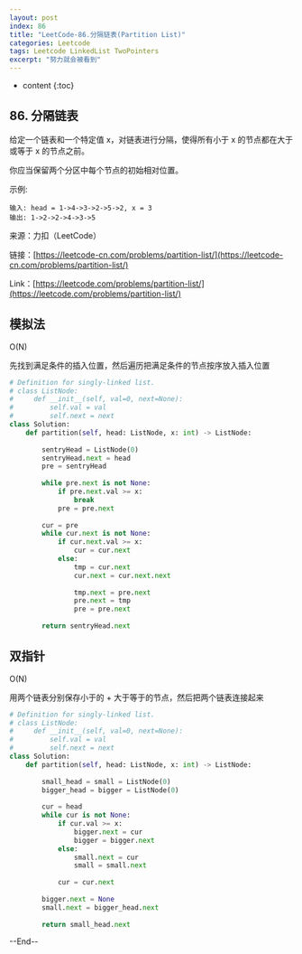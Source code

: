 ```yaml
---
layout: post
index: 86
title: "LeetCode-86.分隔链表(Partition List)"
categories: Leetcode
tags: Leetcode LinkedList TwoPointers
excerpt: "努力就会被看到"
---
```


* content
{:toc}

## 86. 分隔链表

给定一个链表和一个特定值 x，对链表进行分隔，使得所有小于 x 的节点都在大于或等于 x 的节点之前。

你应当保留两个分区中每个节点的初始相对位置。

示例:

```
输入: head = 1->4->3->2->5->2, x = 3
输出: 1->2->2->4->3->5
```

来源：力扣（LeetCode）

链接：[https://leetcode-cn.com/problems/partition-list/](https://leetcode-cn.com/problems/partition-list/)

Link：[https://leetcode.com/problems/partition-list/](https://leetcode.com/problems/partition-list/)

## 模拟法

O(N)

先找到满足条件的插入位置，然后遍历把满足条件的节点按序放入插入位置

```python
# Definition for singly-linked list.
# class ListNode:
#     def __init__(self, val=0, next=None):
#         self.val = val
#         self.next = next
class Solution:
    def partition(self, head: ListNode, x: int) -> ListNode:
        
        sentryHead = ListNode(0)
        sentryHead.next = head
        pre = sentryHead
        
        while pre.next is not None:
            if pre.next.val >= x:
                break
            pre = pre.next
            
        cur = pre
        while cur.next is not None:
            if cur.next.val >= x:
                cur = cur.next
            else:
                tmp = cur.next
                cur.next = cur.next.next
                
                tmp.next = pre.next
                pre.next = tmp
                pre = pre.next   
            
        return sentryHead.next
```

## 双指针

O(N)

用两个链表分别保存小于的 + 大于等于的节点，然后把两个链表连接起来

```python
# Definition for singly-linked list.
# class ListNode:
#     def __init__(self, val=0, next=None):
#         self.val = val
#         self.next = next
class Solution:
    def partition(self, head: ListNode, x: int) -> ListNode:
        
        small_head = small = ListNode(0)
        bigger_head = bigger = ListNode(0)
        
        cur = head
        while cur is not None:
            if cur.val >= x:
                bigger.next = cur
                bigger = bigger.next
            else:
                small.next = cur
                small = small.next
                
            cur = cur.next
            
        bigger.next = None
        small.next = bigger_head.next
            
        return small_head.next
```

--End--
